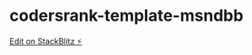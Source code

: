 # codersrank-template-msndbb

[Edit on StackBlitz ⚡️](https://stackblitz.com/edit/codersrank-template-msndbb)